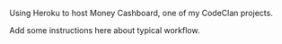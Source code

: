 Using Heroku to host Money Cashboard, one of my CodeClan projects.

Add some instructions here about typical workflow.

